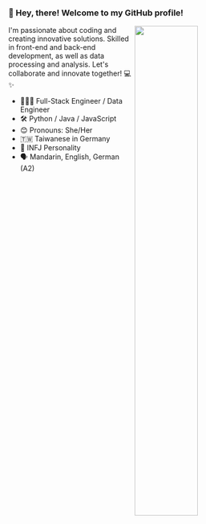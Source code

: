 ### 👋 Hey, there! Welcome to my GitHub profile!

[<img align="right" width="50%" src="https://github-readme-stats.vercel.app/api/top-langs/?username=yunyunyang&layout=compact">](https://github.com/yunyunyang/)

I'm passionate about coding and creating innovative solutions. Skilled in front-end and back-end development, as well as data processing and analysis. Let's collaborate and innovate together! 💻✨

- 👩🏻‍💻 Full-Stack Engineer / Data Engineer
- 🛠 Python / Java / JavaScript
- 😊 Pronouns: She/Her
- 🇹🇼 Taiwanese in Germany
- 🔮 INFJ Personality
- 🗣️ Mandarin, English, German (A2)

<!--
**yunyunyang/yunyunyang** is a ✨ _special_ ✨ repository because its `README.md` (this file) appears on your GitHub profile.

Here are some ideas to get you started:

- 🔭 I’m currently working on ...
- 🌱 I’m currently learning ...
- 👯 I’m looking to collaborate on ...
- 🤔 I’m looking for help with ...
- 💬 Ask me about ...
- 📫 How to reach me: ...
- 😄 Pronouns: ...
- ⚡ Fun fact: ...
-->

